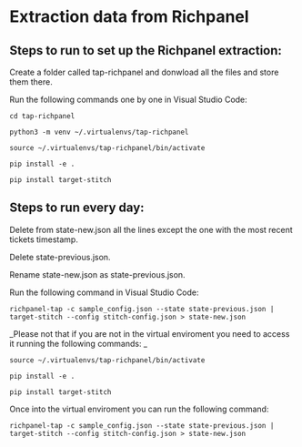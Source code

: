 # Extraction data from Richpanel

## Steps to run to set up the Richpanel extraction:

Create a folder called tap-richpanel and donwload all the files and store them there.

Run the following commands one by one in Visual Studio Code: 

`cd tap-richpanel`

`python3 -m venv ~/.virtualenvs/tap-richpanel`

`source ~/.virtualenvs/tap-richpanel/bin/activate`

`pip install -e .`

`pip install target-stitch`

## Steps to run every day:

Delete from state-new.json all the lines except the one with the most recent tickets timestamp.

Delete state-previous.json.

Rename state-new.json as state-previous.json.

Run the following command in Visual Studio Code: 

`richpanel-tap -c sample_config.json --state state-previous.json | target-stitch --config stitch-config.json > state-new.json`

_Please not that if you are not in the virtual enviroment you need to access it running the following commands: _

`source ~/.virtualenvs/tap-richpanel/bin/activate`

`pip install -e .`

`pip install target-stitch`

Once into the virtual enviroment you can run the following command: 

`richpanel-tap -c sample_config.json --state state-previous.json | target-stitch --config stitch-config.json > state-new.json`




